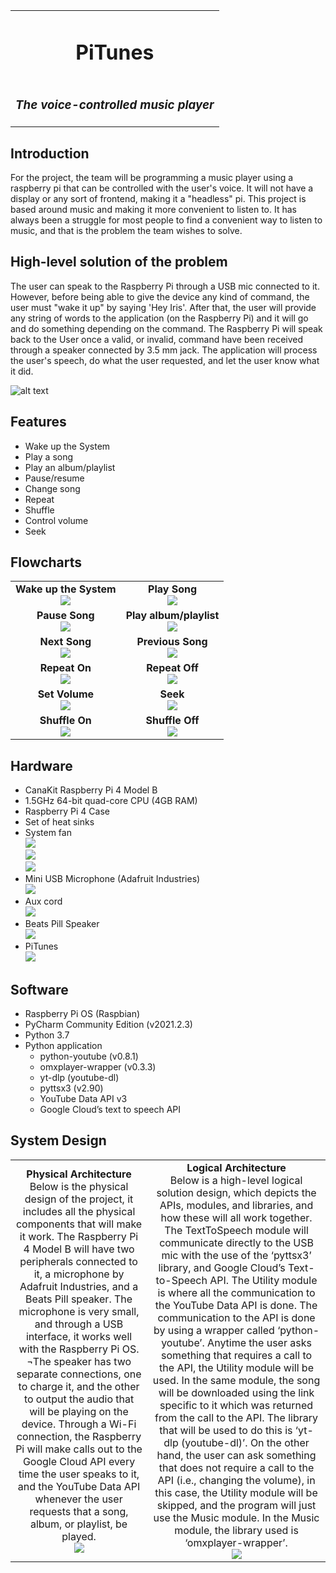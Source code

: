 <table>
    <tr>
        <td align="center"><h1>PiTunes</h1></td>
    </tr>
    <tr>
        <td align="center" colspan="3"><h3><i>The voice-controlled music player</i></h3></td>
    </tr>
</table>

Introduction
--------------------------------
For the project, the team will be programming a music player using a raspberry pi that can be controlled with the user's voice. It will not have a display or any sort of frontend, making it a "headless" pi. This project is based around music and making it more convenient to listen to. It has always been a struggle for most people to find a convenient way to listen to music, and that is the problem the team wishes to solve. 

High-level solution of the problem
--------------------------------
The user can speak to the Raspberry Pi through a USB mic connected to it. However, before being able to give the device any kind of command, the user must "wake it up" by saying 'Hey Iris'. After that, the user will provide any string of words to the application (on the Raspberry Pi) and it will go and do something depending on the command. The Raspberry Pi will speak back to the User once a valid, or invalid, command have been received through a speaker connected by 3.5 mm jack. The application will process the user's speech, do what the user requested, and let the user know what it did. 

![alt text](https://github.com/Ivan-RC/PiTunesPortfolio/blob/main/images/highlevelsolution.PNG)

Features
--------------------------------
- Wake up the System
- Play a song
- Play an album/playlist
- Pause/resume
- Change song
- Repeat
- Shuffle
- Control volume
- Seek

Flowcharts
---------------------------------
<table>
    <tr>
        <td align="center"><b>Wake up the System</b><br/><img src="https://github.com/Ivan-RC/PiTunesPortfolio/blob/main/images/wakeup.PNG"/></td>
        <td align="center"><b>Play Song</b><br/><img src="https://github.com/Ivan-RC/PiTunesPortfolio/blob/main/images/playsong.PNG"/></td>
    </tr>
    <tr>
        <td align="center"><b>Pause Song</b><br/><img src="https://github.com/Ivan-RC/PiTunesPortfolio/blob/main/images/pausesong.PNG"/></td>
        <td align="center"><b>Play album/playlist</b><br/><img src="https://github.com/Ivan-RC/PiTunesPortfolio/blob/main/images/playalbumplaylist.PNG"/></td>
    </tr>
    <tr>
        <td align="center"><b>Next Song</b><br/><img src="https://github.com/Ivan-RC/PiTunesPortfolio/blob/main/images/next.PNG"/></td>
        <td align="center"><b>Previous Song</b><br/><img src="https://github.com/Ivan-RC/PiTunesPortfolio/blob/main/images/previous.PNG"/></td>
    </tr>
    <tr>
        <td align="center"><b>Repeat On</b><br/><img src="https://github.com/Ivan-RC/PiTunesPortfolio/blob/main/images/repeaton.PNG"/></td>
        <td align="center"><b>Repeat Off</b><br/><img src="https://github.com/Ivan-RC/PiTunesPortfolio/blob/main/images/repeatoff.PNG"/></td>
    </tr>
    <tr>
        <td align="center"><b>Set Volume</b><br/><img src="https://github.com/Ivan-RC/PiTunesPortfolio/blob/main/images/setvolume.PNG"/></td>
        <td align="center"><b>Seek</b><br/><img src="https://github.com/Ivan-RC/PiTunesPortfolio/blob/main/images/setposition.PNG"/></td>
    </tr>
    <tr>
        <td align="center"><b>Shuffle On</b><br/><img src="https://github.com/Ivan-RC/PiTunesPortfolio/blob/main/images/shuffleon.PNG"/></td>
        <td align="center"><b>Shuffle Off</b><br/><img src="https://github.com/Ivan-RC/PiTunesPortfolio/blob/main/images/shuffleoff.PNG"/></td>
    </tr>
</table>

Hardware
--------------------------------
- CanaKit Raspberry Pi 4 Model B
- 1.5GHz 64-bit quad-core CPU (4GB RAM)
- Raspberry Pi 4 Case
- Set of heat sinks
- System fan
    <br>
    <img src="https://github.com/Ivan-RC/PiTunesPortfolio/blob/main/images/RaspberryPi.jpg"/></td><br>
    <img src="https://github.com/Ivan-RC/PiTunesPortfolio/blob/main/images/RaspberryPiPorts1.jpg"/></td><br>
    <img src="https://github.com/Ivan-RC/PiTunesPortfolio/blob/main/images/RaspberryPorts2.jpg"/></td><br>
- Mini USB Microphone (Adafruit Industries)
    <br>
    <img src="https://github.com/Ivan-RC/PiTunesPortfolio/blob/main/images/Microphone.jpg"/></td>
- Aux cord
    <br>
    <img src="https://github.com/Ivan-RC/PiTunesPortfolio/blob/main/images/AuxCord.jpg"/></td>
- Beats Pill Speaker
    <br>
    <img src="https://github.com/Ivan-RC/PiTunesPortfolio/blob/main/images/Pill.jpg"/></td>
- PiTunes
    <br>
    <img src="https://github.com/Ivan-RC/PiTunesPortfolio/blob/main/images/PiTunes.jpg"/></td>

Software
--------------------------------
- Raspberry Pi OS (Raspbian)
- PyCharm Community Edition (v2021.2.3)
- Python 3.7
- Python application
    - python-youtube (v0.8.1)
    - omxplayer-wrapper (v0.3.3)
    - yt-dlp (youtube-dl)
    - pyttsx3 (v2.90)
    - YouTube Data API v3
    - Google Cloud’s text to speech API

System Design
---------------------------------
<table>
    <tr>
        <td align="center"><b>Physical Architecture</b><br>
            Below is the physical design of the project, it includes all the physical components that will make it work. The Raspberry Pi 4 Model B will have two peripherals connected to it, a microphone by Adafruit Industries, and a Beats Pill speaker. The microphone is very small, and through a USB interface, it works well with the Raspberry Pi OS. ¬The speaker has two separate connections, one to charge it, and the other to output the audio that will be playing on the device. Through a Wi-Fi connection, the Raspberry Pi will make calls out to the Google Cloud API every time the user speaks to it, and the YouTube Data API whenever the user requests that a song, album, or playlist, be played. 
            <br/><img src="https://github.com/Ivan-RC/PiTunesPortfolio/blob/main/images/physicaldiagram.PNG"/></td>
        <td align="center"><b>Logical Architecture</b><br>
            Below is a high-level logical solution design, which depicts the APIs, modules, and libraries, and how these will all work together. The TextToSpeech module will communicate directly to the USB mic with the use of the ‘pyttsx3’ library, and Google Cloud’s Text-to-Speech API. The Utility module is where all the communication to the YouTube Data API is done. The communication to the API is done by using a wrapper called ‘python-youtube’. Anytime the user asks something that requires a call to the API, the Utility module will be used. In the same module, the song will be downloaded using the link specific to it which was returned from the call to the API. The library that will be used to do this is ‘yt-dlp (youtube-dl)’. On the other hand, the user can ask something that does not require a call to the API (i.e., changing the volume), in this case, the Utility module will be skipped, and the program will just use the Music module. In the Music module, the library used is ‘omxplayer-wrapper’. 
            <br/><img src="https://github.com/Ivan-RC/PiTunesPortfolio/blob/main/images/logicaldiagram.PNG"/></td>
    </tr>
</table>

